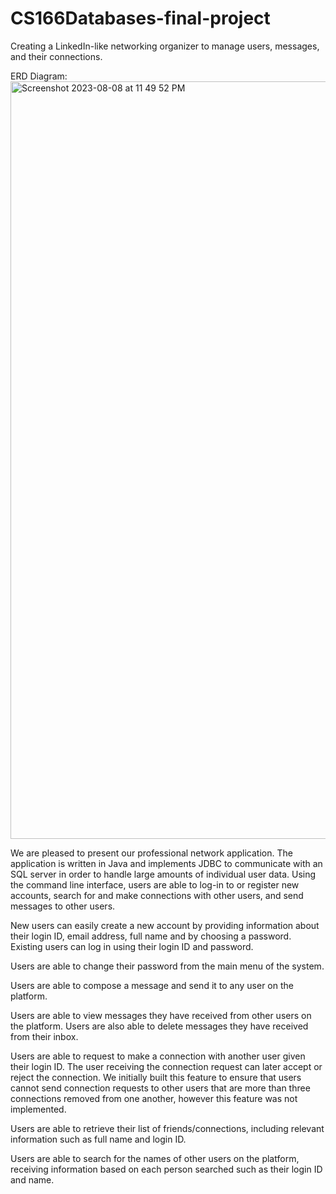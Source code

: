 # CS166Databases-final-project
Creating a  LinkedIn-like networking organizer to manage users, messages, and their connections.

ERD Diagram:
<img width="1212" alt="Screenshot 2023-08-08 at 11 49 52 PM" src="https://github.com/rakishika/CS166Databases-final-project/assets/33856993/609411a9-0275-426d-94f1-b301b4fe875a">

We are pleased to present our professional network application. The application is written in Java and implements JDBC to communicate with an SQL server in order to handle large amounts of individual user data. Using the command line interface, users are able to log-in to or register new accounts, search for and make connections with other users, and send messages to other users.

New users can easily create a new account by providing information about their login ID, email address, full name and by choosing a password. Existing users can log in using their login ID and password.

Users are able to change their password from the main menu of the system.

Users are able to compose a message and send it to any user on the platform.

Users are able to view messages they have received from other users on the platform. Users are also able to delete messages they have received from their inbox.

Users are able to request to make a connection with another user given their login ID. The user receiving the connection request can later accept or reject the connection. We initially built this feature to ensure that users cannot send connection requests to other users that are more than three connections removed from one another, however this feature was not implemented.

Users are able to retrieve their list of friends/connections, including relevant information such as full name and login ID. 

Users are able to search for the names of other users on the platform, receiving information based on each person searched such as their login ID and name.



